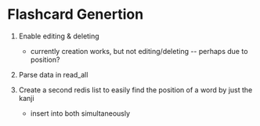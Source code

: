 # Flashcard Genertion

1. Enable editing & deleting
    - currently creation works, but not editing/deleting
        -- perhaps due to position?

2. Parse data in read_all

3. Create a second redis list to easily find the position of a word by just the kanji
    - insert into both simultaneously